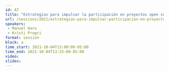 ```yaml
---
id: A7
title: "Estrategias para impulsar la participación en proyectos open source"
url: /sessions/2021/estrategias-para-impulsar-participacion-en-proyectos-open-source
speakers:
 - Manuel Haro
 - Kristi Progri
format: session
block: a
time_start: 2021-10-04T13:00:00-05:00
time_end: 2021-10-04T13:25:00-05:00
video:
slides:
---
```

